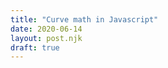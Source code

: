 ```yaml
---
title: "Curve math in Javascript"
date: 2020-06-14
layout: post.njk
draft: true
---
```


<canvas id="canvas-line" class="canvas"></canvas>
<canvas id="canvas-quadratic-bezier" class="canvas"></canvas>


<style>
.canvas {
  border-radius: var(--radius-xl);
  border: 1px solid var(--border-color-light);
}

</style>


<script>

class Canvas {
  constructor(el) {
    this.el = el;
    this.ctx = el.getContext('2d');
    
    // Style
    this.maxWidth = 1000;
    this.height = 200;
    this.points = 40;
    this.radius = 3;
    this.color = '#58df82';

    // Size
    this.size();
  }

  size() {
    this.width = Math.min(this.el.parentElement.offsetWidth, this.maxWidth);
    this.el.style.width = `${this.width}px`;
    this.el.style.height = `${this.height}px`;

    // Set actual size in memory (scaled to account for extra pixel density).
    const scale = window.devicePixelRatio;
    this.el.width = this.width * scale;
    this.el.height = this.height * scale;

    // Normalize coordinate system to use css pixels.
    this.ctx.scale(scale, scale);
  }
}

class LineCanvas extends Canvas {
  draw() {
    this.ctx.fillStyle = this.color;

    for (let i = 0; i < 1; i = i + (1 / this.points )) {
      this.ctx.beginPath();
      this.ctx.arc(i * this.width, this.height / 2, this.radius, 0, Math.PI * 2, true);
      this.ctx.fill();
    }
  }
}

class QuadraticBezierCanvas extends Canvas {
  draw() {
    this.ctx.fillStyle = this.color;

    for (let i = 0; i < 1; i = i + (1 / this.points )) {
      this.ctx.beginPath();
      this.ctx.arc(i * this.width, 100, this.radius, 0, Math.PI * 2, true);
      this.ctx.fill();
    }
  }
}




const canvases = [
  new LineCanvas(document.getElementById('canvas-line')),
  new LineCanvas(document.getElementById('canvas-quadratic-bezier')),
];

canvases.forEach(canvas => {
  canvas.draw();
})

window.addEventListener('resize', () => {
  canvases.forEach(canvas => {
    canvas.size();
    canvas.draw();
  })
})

</script>
